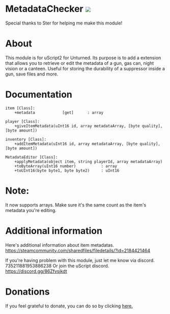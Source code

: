 # MetadataChecker [![](https://img.shields.io/github/downloads/realtrollman2319/MetadataChecker/total.svg)](https://github.com/realtrollman2319/MetadataChecker/releases)
Special thanks to Ster for helping me make this module!

# About
This module is for uScript2 for Unturned.
Its purpose is to add a extension that allows you to retrieve or edit the metadata of a gun, gas can, night vision or a canteen.
Useful for storing the durability of a suppressor inside a gun, save files and more.

# Documentation
```
item [Class]:
	+metadata            [get]      : array
	  
player [Class]:
	+giveItemMetadata(uInt16 id, array metadataArray, [byte quality], [byte amount])
    
inventory [Class]:
	+addItemMetadata(uInt16 id, array metadataArray, [byte quality], [byte amount])
    
MetadataEditor [Class]:
	+applyMetadata(object item, string playerId, array metadataArray)
	+toByteArray(uInt16 number)           : array
	+toUInt16(byte byte1, byte byte2)     : uInt16
```

# Note:
It now supports arrays. Make sure it's the same count as the item's metadata you're editing.


# Additional information
Here's additional information about item metadatas.
https://steamcommunity.com/sharedfiles/filedetails/?id=2184421464

If you're having problem with this module, just let me know via discord.
735211881953886238
Or join the uScript discord.
https://discord.gg/86Zfvsjkdt

# Donations

If you feel grateful to donate, you can do so by clicking [here.](https://cgproductions-store.tebex.io/package/5222683)
